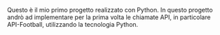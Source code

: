 Questo è il mio primo progetto realizzato con Python. 
In questo progetto andrò ad implementare per la prima volta le chiamate API, in particolare API-Football, utilizzando la tecnologia Python.